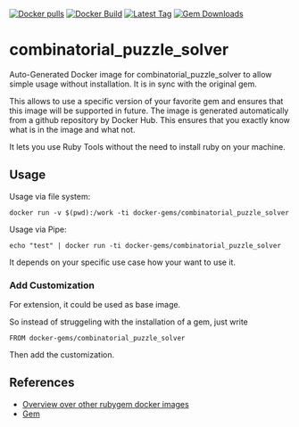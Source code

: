 [![Docker pulls](https://img.shields.io/docker/pulls/rubygem/combinatorial_puzzle_solver.svg)](https://hub.docker.com/r/rubygem/combinatorial_puzzle_solver/)
[![Docker Build](https://img.shields.io/docker/automated/rubygem/combinatorial_puzzle_solver.svg)](https://hub.docker.com/r/rubygem/combinatorial_puzzle_solver/)
[![Latest Tag](https://img.shields.io/github/tag/docker-rubygem/combinatorial_puzzle_solver.svg)](https://hub.docker.com/r/rubygem/combinatorial_puzzle_solver/)
[![Gem Downloads](https://img.shields.io/gem/dt/combinatorial_puzzle_solver.svg)](https://rubygems.org/gems/combinatorial_puzzle_solver/)
# combinatorial_puzzle_solver

Auto-Generated Docker image for combinatorial_puzzle_solver to allow simple usage without installation.
It is in sync with the original gem.

This allows to use a specific version of your favorite gem and ensures that this image will be supported in future.
The image is generated automatically from a github repository by Docker Hub.
This ensures that you exactly know what is in the image and what not.

It lets you use Ruby Tools without the need to install ruby on your machine.

## Usage

Usage via file system:

`docker run -v $(pwd):/work -ti docker-gems/combinatorial_puzzle_solver`

Usage via Pipe:

`echo "test" | docker run -ti docker-gems/combinatorial_puzzle_solver`

It depends on your specific use case how your want to use it.

### Add Customization

For extension, it could be used as base image.

So instead of struggeling with the installation of a gem, just write

`FROM docker-gems/combinatorial_puzzle_solver`

Then add the customization.

## References

 - [Overview over other rubygem docker images](https://github.com/thinkbot/docker-rubygem)
 - [Gem](https://rubygems.org/gems/combinatorial_puzzle_solver/)
